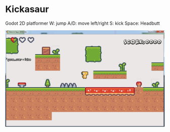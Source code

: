 # Kickasaur
Godot 2D platformer
W: jump
A/D: move left/right
S: kick
Space: Headbutt

![Preview](preview.png  "Preview")
